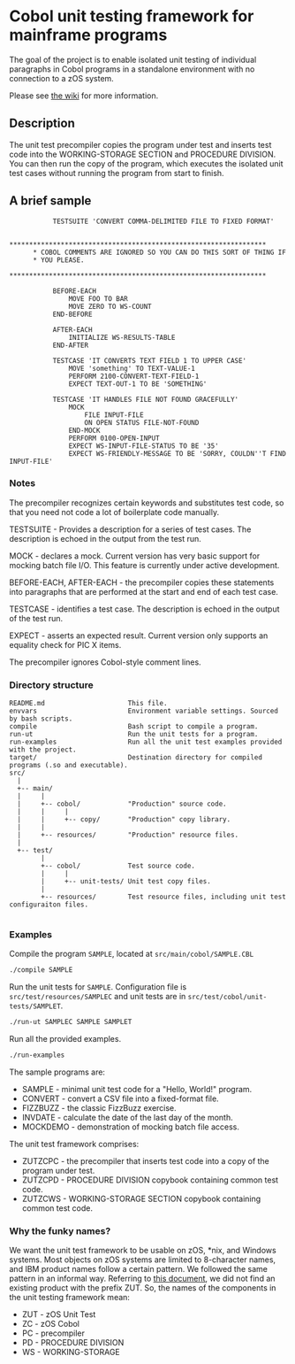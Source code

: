 # Cobol unit testing framework for mainframe programs

The goal of the project is to enable isolated unit testing of individual paragraphs in Cobol programs in a standalone environment with no connection to a zOS system. 

Please see [the wiki](https://github.com/neopragma/cobol-unit-test/wiki) for more information.

## Description

The unit test precompiler copies the program under test and inserts test code into the WORKING-STORAGE SECTION and PROCEDURE DIVISION. You can then run the copy of the program, which executes the isolated unit test cases without running the program from start to finish.

## A brief sample

```
           TESTSUITE 'CONVERT COMMA-DELIMITED FILE TO FIXED FORMAT' 

      *****************************************************************
      * COBOL COMMENTS ARE IGNORED SO YOU CAN DO THIS SORT OF THING IF
      * YOU PLEASE.
      *****************************************************************  

           BEFORE-EACH
               MOVE FOO TO BAR
               MOVE ZERO TO WS-COUNT
           END-BEFORE

           AFTER-EACH
               INITIALIZE WS-RESULTS-TABLE
           END-AFTER

           TESTCASE 'IT CONVERTS TEXT FIELD 1 TO UPPER CASE' 
               MOVE 'something' TO TEXT-VALUE-1
               PERFORM 2100-CONVERT-TEXT-FIELD-1
               EXPECT TEXT-OUT-1 TO BE 'SOMETHING'

           TESTCASE 'IT HANDLES FILE NOT FOUND GRACEFULLY'
               MOCK
                   FILE INPUT-FILE 
                   ON OPEN STATUS FILE-NOT-FOUND
               END-MOCK    
               PERFORM 0100-OPEN-INPUT
               EXPECT WS-INPUT-FILE-STATUS TO BE '35'
               EXPECT WS-FRIENDLY-MESSAGE TO BE 'SORRY, COULDN''T FIND INPUT-FILE'
```

### Notes

The precompiler recognizes certain keywords and substitutes test code, so that you need not code a lot of boilerplate code manually.

TESTSUITE - Provides a description for a series of test cases. The description is echoed in the output from the test run.

MOCK - declares a mock. Current version has very basic support for mocking batch file I/O. This feature is currently under active development.

BEFORE-EACH, AFTER-EACH - the precompiler copies these statements into paragraphs that are performed at the start and end of each test case.

TESTCASE - identifies a test case. The description is echoed in the output of the test run.

EXPECT - asserts an expected result. Current version only supports an equality check for PIC X items. 

The precompiler ignores Cobol-style comment lines.


### Directory structure

```
README.md                     This file.
envvars                       Environment variable settings. Sourced by bash scripts.
compile                       Bash script to compile a program.
run-ut                        Run the unit tests for a program.
run-examples                  Run all the unit test examples provided with the project.
target/                       Destination directory for compiled programs (.so and executable).
src/
  |
  +-- main/
  |     |
  |     +-- cobol/            "Production" source code.
  |     |     |
  |     |     +-- copy/       "Production" copy library.
  |     |
  |     +-- resources/        "Production" resource files.
  |
  +-- test/  
        |
        +-- cobol/            Test source code.
        |     |
        |     +-- unit-tests/ Unit test copy files.
        |
        +-- resources/        Test resource files, including unit test configuraiton files.
  
```

### Examples

Compile the program ```SAMPLE```, located at ```src/main/cobol/SAMPLE.CBL```

```sh
./compile SAMPLE
```

Run the unit tests for ```SAMPLE```. Configuration file is ```src/test/resources/SAMPLEC``` and unit tests are in ```src/test/cobol/unit-tests/SAMPLET```.

```sh
./run-ut SAMPLEC SAMPLE SAMPLET
```

Run all the provided examples.

```sh
./run-examples
```

The sample programs are:

* SAMPLE - minimal unit test code for a "Hello, World!" program.
* CONVERT - convert a CSV file into a fixed-format file.
* FIZZBUZZ - the classic FizzBuzz exercise.
* INVDATE - calculate the date of the last day of the month.
* MOCKDEMO - demonstration of mocking batch file access.

The unit test framework comprises:

* ZUTZCPC - the precompiler that inserts test code into a copy of the program under test.
* ZUTZCPD - PROCEDURE DIVISION copybook containing common test code.
* ZUTZCWS - WORKING-STORAGE SECTION copybook containing common test code.

### Why the funky names?

We want the unit test framework to be usable on zOS, *nix, and Windows systems. Most objects on zOS systems are limited to 8-character names, and IBM product names follow a certain pattern. We followed the same pattern in an informal way. Referring to [this document](http://www-01.ibm.com/support/knowledgecenter/SSLTBW_1.13.0/com.ibm.zos.r13.bpxa800/bpxza8c008.htm), we did not find an existing product with the prefix ZUT. So, the names of the components in the unit testing framework mean:

* ZUT - zOS Unit Test
* ZC - zOS Cobol
* PC - precompiler
* PD - PROCEDURE DIVISION
* WS - WORKING-STORAGE
